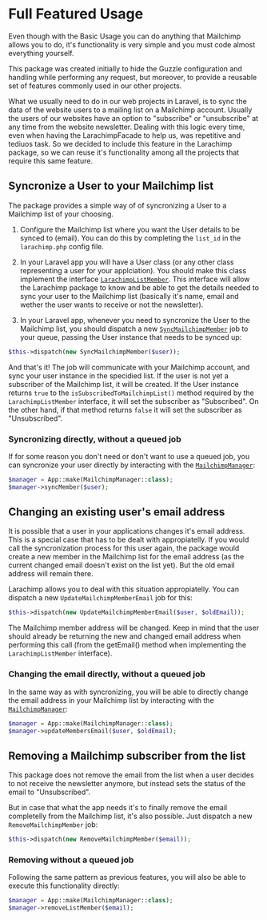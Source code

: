 # Full Featured Usage

Even though with the Basic Usage you can do anything that Mailchimp allows you to do, it's functionality is very simple and you must code almost everything yourself.

This package was created initially to hide the Guzzle configuration and handling while performing any request, but moreover, to provide a reusable set of features commonly used in our other projects. 

What we usually need to do in our web projects in Laravel, is to sync the data of the website users to a mailing list on a Mailchimp account. Usually the users of our websites have an option to "subscribe" or "unsubscribe" at any time from the website newsletter. Dealing with this logic every time, even when having the LarachimpFacade to help us, was repetitive and tediuos task. So we decided to include this feature in the Larachimp package, so we can reuse it's functionality among all the projects that require this same feature.

## Syncronize a User to your Mailchimp list

The package provides a simple way of of syncronizing a User to a Mailchimp list of your choosing.

1) Configure the Mailchimp list where you want the User details to be synced to (email). You can do this by completing the `list_id` in the `larachimp.php` config file.

2) In your Laravel app you will have a User class (or any other class representing a user for your applciation). You should make this class implement the interface [`LarachimpListMember`](../src/Models/LarachimpListMember.php). 
This interface will allow the Larachimp package to know and be able to get the details needed to sync your user to the Mailchimp list (basically it's name, email and wether the user wants to receive or not the newsletter).

3) In your Laravel app, whenever you need to syncronize the User to the Mailchimp list, you should dispatch a new [`SyncMailchimpMember`](../src/Jobs/SyncMailchimpMember.php) job to your queue, passing the User instance that needs to be synced up:

```php
$this->dispatch(new SyncMailchimpMember($user));
```

And that's it! The job will communicate with your Mailchimp account, and sync your user instance in the specidied list. If the user is not yet a subscriber of the Mailchimp list, it will be created. If the User instance returns `true` to the `isSubscribedToMailchimpList()` method required by the `LarachimpListMember` interface, it will set the subscriber as "Subscribed". On the other hand, if that method returns `false` it will set the subscriber as "Unsubscribed".

### Syncronizing directly, without a queued job

If for some reason you don't need or don't want to use a queued job, you can syncronize your user directly by interacting with the [`MailchimpManager`](../0.3/src/Services/MailchimpManager.php):

```php
$manager = App::make(MailchimpManager::class);
$manager->syncMember($user);
```

## Changing an existing user's email address

It is possible that a user in your applications changes it's email address. This is a special case that has to be dealt with appropiatelly. If you would call the syncronization process for this user again, the package would create a new member in the Mailchimp list for the email address (as the current changed email doesn't exist on the list yet). But the old email address will remain there.

Larachimp allows you to deal with this situation appropiatelly. You can dispatch a new `UpdateMailchimpMemberEmail` job for this:

```php
$this->dispatch(new UpdateMailchimpMemberEmail($user, $oldEmail));
```

The Mailchimp member address will be changed. Keep in mind that the user should already be returning the new and changed email address when performing this call (from the getEmail() method when implementing the `LarachimpListMember` interface).

### Changing the email directly, without a queued job

In the same way as with syncronizing, you will be able to directly change the email address in your Mailchimp list by interacting with the [`MailchimpManager`](../src/Services/MailchimpManager.php):

```php
$manager = App::make(MailchimpManager::class);
$manager->updateMembersEmail($user, $oldEmail);
```

## Removing a Mailchimp subscriber from the list

This package does not remove the email from the list when a user decides to not receive the newsletter anymore, but instead sets the status of the email to "Unsubscribed".

But in case that what the app needs it's to finally remove the email completelly from the Mailchimp list, it's also possible. Just dispatch a new `RemoveMailchimpMember` job:

```php
$this->dispatch(new RemoveMailchimpMember($email));
```

### Removing without a queued job

Following the same pattern as previous features, you will also be able to execute this functionality directly:

```php
$manager = App::make(MailchimpManager::class);
$manager->removeListMember($email);
```
